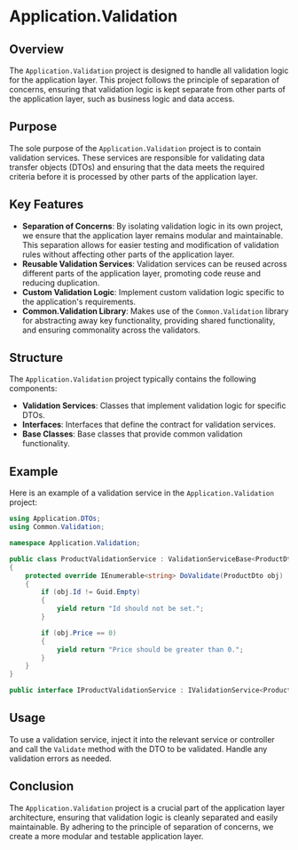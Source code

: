 ﻿# Application.Validation

## Overview

The `Application.Validation` project is designed to handle all validation logic for the application layer. This project follows the principle of separation of concerns, ensuring that validation logic is kept separate from other parts of the application layer, such as business logic and data access.

## Purpose

The sole purpose of the `Application.Validation` project is to contain validation services. These services are responsible for validating data transfer objects (DTOs) and ensuring that the data meets the required criteria before it is processed by other parts of the application layer.

## Key Features

- **Separation of Concerns**: By isolating validation logic in its own project, we ensure that the application layer remains modular and maintainable. This separation allows for easier testing and modification of validation rules without affecting other parts of the application layer.
- **Reusable Validation Services**: Validation services can be reused across different parts of the application layer, promoting code reuse and reducing duplication.
- **Custom Validation Logic**: Implement custom validation logic specific to the application's requirements.
- **Common.Validation Library**: Makes use of the `Common.Validation` library for abstracting away key functionality, providing shared functionality, and ensuring commonality across the validators.

## Structure

The `Application.Validation` project typically contains the following components:

- **Validation Services**: Classes that implement validation logic for specific DTOs.
- **Interfaces**: Interfaces that define the contract for validation services.
- **Base Classes**: Base classes that provide common validation functionality.

## Example

Here is an example of a validation service in the `Application.Validation` project:

```csharp
using Application.DTOs;
using Common.Validation;

namespace Application.Validation;

public class ProductValidationService : ValidationServiceBase<ProductDto>, IProductValidationService
{
    protected override IEnumerable<string> DoValidate(ProductDto obj)
    {
        if (obj.Id != Guid.Empty)
        {
            yield return "Id should not be set.";
        }

        if (obj.Price == 0)
        {
            yield return "Price should be greater than 0.";
        }
    }
}

public interface IProductValidationService : IValidationService<ProductDto>;
```

## Usage

To use a validation service, inject it into the relevant service or controller and call the `Validate` method with the DTO to be validated. Handle any validation errors as needed.

## Conclusion

The `Application.Validation` project is a crucial part of the application layer architecture, ensuring that validation logic is cleanly separated and easily maintainable. By adhering to the principle of separation of concerns, we create a more modular and testable application layer.